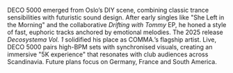 DECO 5000 emerged from Oslo’s DIY scene, combining classic trance sensibilities with futuristic sound design. After early singles like "She Left in the Morning" and the collaborative *Drifting with Tommy* EP, he honed a style of fast, euphoric tracks anchored by emotional melodies. The 2025 release *Decosystema Vol. 1* solidified his place as COMMA.’s flagship artist. Live, DECO 5000 pairs high-BPM sets with synchronised visuals, creating an immersive "5K experience" that resonates with club audiences across Scandinavia. Future plans focus on Germany, France and South America.
